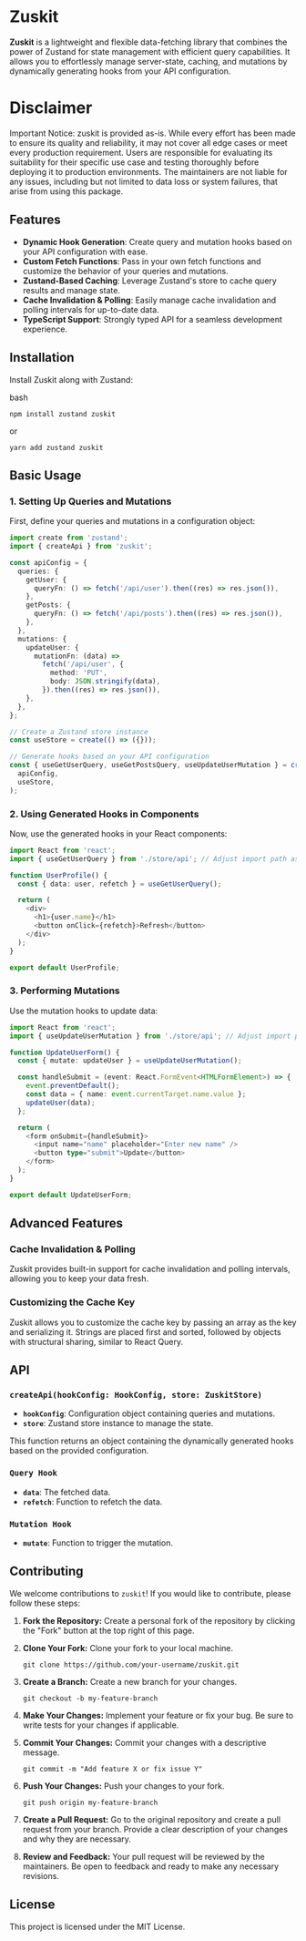 # Zuskit

**Zuskit** is a lightweight and flexible data-fetching library that combines the power of Zustand for state management with efficient query capabilities. It allows you to effortlessly manage server-state, caching, and mutations by dynamically generating hooks from your API configuration.

# Disclaimer

Important Notice: zuskit is provided as-is. While every effort has been made to ensure its quality and reliability, it may not cover all edge cases or meet every production requirement. Users are responsible for evaluating its suitability for their specific use case and testing thoroughly before deploying it to production environments. The maintainers are not liable for any issues, including but not limited to data loss or system failures, that arise from using this package.

## Features

- **Dynamic Hook Generation**: Create query and mutation hooks based on your API configuration with ease.
- **Custom Fetch Functions**: Pass in your own fetch functions and customize the behavior of your queries and mutations.
- **Zustand-Based Caching**: Leverage Zustand's store to cache query results and manage state.
- **Cache Invalidation & Polling**: Easily manage cache invalidation and polling intervals for up-to-date data.
- **TypeScript Support**: Strongly typed API for a seamless development experience.

## Installation

Install Zuskit along with Zustand:

bash

`npm install zustand zuskit`

or

`yarn add zustand zuskit`

## Basic Usage

### 1\. Setting Up Queries and Mutations

First, define your queries and mutations in a configuration object:

```typescript
import create from 'zustand';
import { createApi } from 'zuskit';

const apiConfig = {
  queries: {
    getUser: {
      queryFn: () => fetch('/api/user').then((res) => res.json()),
    },
    getPosts: {
      queryFn: () => fetch('/api/posts').then((res) => res.json()),
    },
  },
  mutations: {
    updateUser: {
      mutationFn: (data) =>
        fetch('/api/user', {
          method: 'PUT',
          body: JSON.stringify(data),
        }).then((res) => res.json()),
    },
  },
};

// Create a Zustand store instance
const useStore = create(() => ({}));

// Generate hooks based on your API configuration
const { useGetUserQuery, useGetPostsQuery, useUpdateUserMutation } = createApi(
  apiConfig,
  useStore,
);
```

### 2\. Using Generated Hooks in Components

Now, use the generated hooks in your React components:

```typescript
import React from 'react';
import { useGetUserQuery } from './store/api'; // Adjust import path as needed

function UserProfile() {
  const { data: user, refetch } = useGetUserQuery();

  return (
    <div>
      <h1>{user.name}</h1>
      <button onClick={refetch}>Refresh</button>
    </div>
  );
}

export default UserProfile;
```

### 3\. Performing Mutations

Use the mutation hooks to update data:

```typescript
import React from 'react';
import { useUpdateUserMutation } from './store/api'; // Adjust import path as needed

function UpdateUserForm() {
  const { mutate: updateUser } = useUpdateUserMutation();

  const handleSubmit = (event: React.FormEvent<HTMLFormElement>) => {
    event.preventDefault();
    const data = { name: event.currentTarget.name.value };
    updateUser(data);
  };

  return (
    <form onSubmit={handleSubmit}>
      <input name="name" placeholder="Enter new name" />
      <button type="submit">Update</button>
    </form>
  );
}

export default UpdateUserForm;

```

## Advanced Features

### Cache Invalidation & Polling

Zuskit provides built-in support for cache invalidation and polling intervals, allowing you to keep your data fresh.

### Customizing the Cache Key

Zuskit allows you to customize the cache key by passing an array as the key and serializing it. Strings are placed first and sorted, followed by objects with structural sharing, similar to React Query.

## API

### `createApi(hookConfig: HookConfig, store: ZuskitStore)`

- **`hookConfig`**: Configuration object containing queries and mutations.
- **`store`**: Zustand store instance to manage the state.

This function returns an object containing the dynamically generated hooks based on the provided configuration.

### `Query Hook`

- **`data`**: The fetched data.
- **`refetch`**: Function to refetch the data.

### `Mutation Hook`

- **`mutate`**: Function to trigger the mutation.

## Contributing

We welcome contributions to `zuskit`! If you would like to contribute, please follow these steps:

1.  **Fork the Repository:** Create a personal fork of the repository by clicking the "Fork" button at the top right of this page.

2.  **Clone Your Fork:** Clone your fork to your local machine.

    `git clone https://github.com/your-username/zuskit.git`

3.  **Create a Branch:** Create a new branch for your changes.

    `git checkout -b my-feature-branch`

4.  **Make Your Changes:** Implement your feature or fix your bug. Be sure to write tests for your changes if applicable.

5.  **Commit Your Changes:** Commit your changes with a descriptive message.

    `git commit -m "Add feature X or fix issue Y"`

6.  **Push Your Changes:** Push your changes to your fork.

    `git push origin my-feature-branch`

7.  **Create a Pull Request:** Go to the original repository and create a pull request from your branch. Provide a clear description of your changes and why they are necessary.

8.  **Review and Feedback:** Your pull request will be reviewed by the maintainers. Be open to feedback and ready to make any necessary revisions.

## License

This project is licensed under the MIT License.
